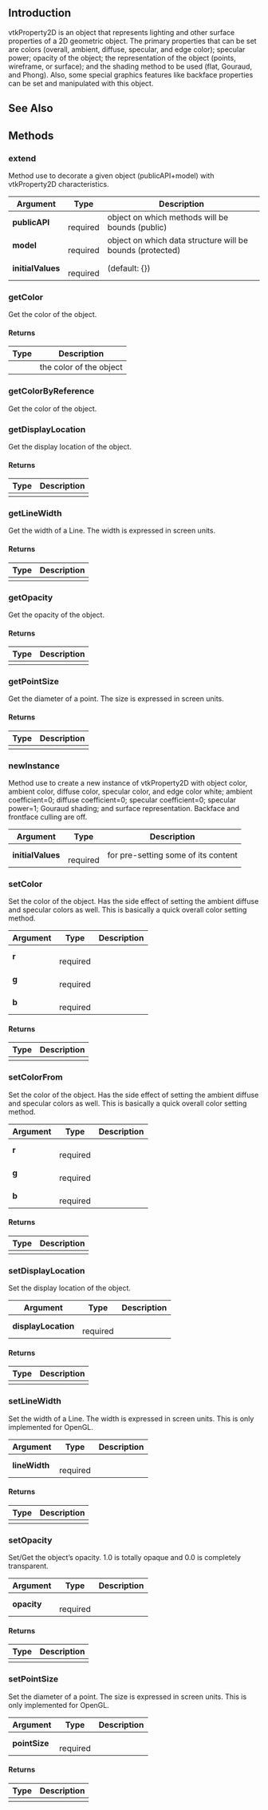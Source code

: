 ## Introduction

vtkProperty2D is an object that represents lighting and other surface
properties of a 2D geometric object. The primary properties that can be
set are colors (overall, ambient, diffuse, specular, and edge color);
specular power; opacity of the object; the representation of the
object (points, wireframe, or surface); and the shading method to be
used (flat, Gouraud, and Phong). Also, some special graphics features
like backface properties can be set and manipulated with this object.




## See Also

## Methods


### extend

Method use to decorate a given object (publicAPI+model) with vtkProperty2D characteristics.


| Argument | Type | Description |
| ------------- | ------------- | ----- |
| **publicAPI** | <span class="arg-type"></span></br></span><span class="arg-required">required</span> | object on which methods will be bounds (public) |
| **model** | <span class="arg-type"></span></br></span><span class="arg-required">required</span> | object on which data structure will be bounds (protected) |
| **initialValues** | <span class="arg-type"></span></br></span><span class="arg-required">required</span> | (default: {}) |


### getColor

Get the color of the object.

#### Returns

| Type | Description |
| ----- | ------------- |
| <span class="arg-type"></span> | the color of the object |


### getColorByReference

Get the color of the object.



### getDisplayLocation

Get the display location of the object.

#### Returns

| Type | Description |
| ----- | ------------- |
| <span class="arg-type"></span> |  |


### getLineWidth

Get the width of a Line. The width is expressed in screen units.

#### Returns

| Type | Description |
| ----- | ------------- |
| <span class="arg-type"></span> |  |


### getOpacity

Get the opacity of the object.

#### Returns

| Type | Description |
| ----- | ------------- |
| <span class="arg-type"></span> |  |


### getPointSize

Get the diameter of a point. The size is expressed in screen units.

#### Returns

| Type | Description |
| ----- | ------------- |
| <span class="arg-type"></span> |  |


### newInstance

Method use to create a new instance of vtkProperty2D with object color, ambient color, diffuse color,
specular color, and edge color white; ambient coefficient=0; diffuse
coefficient=0; specular coefficient=0; specular power=1; Gouraud shading;
and surface representation. Backface and frontface culling are off.


| Argument | Type | Description |
| ------------- | ------------- | ----- |
| **initialValues** | <span class="arg-type"></span></br></span><span class="arg-required">required</span> | for pre-setting some of its content |


### setColor

Set the color of the object. Has the side effect of setting the
ambient diffuse and specular colors as well. This is basically
a quick overall color setting method.


| Argument | Type | Description |
| ------------- | ------------- | ----- |
| **r** | <span class="arg-type"></span></br></span><span class="arg-required">required</span> |  |
| **g** | <span class="arg-type"></span></br></span><span class="arg-required">required</span> |  |
| **b** | <span class="arg-type"></span></br></span><span class="arg-required">required</span> |  |
#### Returns

| Type | Description |
| ----- | ------------- |
| <span class="arg-type"></span> |  |


### setColorFrom

Set the color of the object. Has the side effect of setting the
ambient diffuse and specular colors as well. This is basically
a quick overall color setting method.


| Argument | Type | Description |
| ------------- | ------------- | ----- |
| **r** | <span class="arg-type"></span></br></span><span class="arg-required">required</span> |  |
| **g** | <span class="arg-type"></span></br></span><span class="arg-required">required</span> |  |
| **b** | <span class="arg-type"></span></br></span><span class="arg-required">required</span> |  |
#### Returns

| Type | Description |
| ----- | ------------- |
| <span class="arg-type"></span> |  |


### setDisplayLocation

Set the display location of the object.


| Argument | Type | Description |
| ------------- | ------------- | ----- |
| **displayLocation** | <span class="arg-type"></span></br></span><span class="arg-required">required</span> |  |
#### Returns

| Type | Description |
| ----- | ------------- |
| <span class="arg-type"></span> |  |


### setLineWidth

Set the width of a Line. The width is expressed in screen units.
This is only implemented for OpenGL.


| Argument | Type | Description |
| ------------- | ------------- | ----- |
| **lineWidth** | <span class="arg-type"></span></br></span><span class="arg-required">required</span> |  |
#### Returns

| Type | Description |
| ----- | ------------- |
| <span class="arg-type"></span> |  |


### setOpacity

Set/Get the object’s opacity. 1.0 is totally opaque and 0.0 is 
completely transparent.


| Argument | Type | Description |
| ------------- | ------------- | ----- |
| **opacity** | <span class="arg-type"></span></br></span><span class="arg-required">required</span> |  |
#### Returns

| Type | Description |
| ----- | ------------- |
| <span class="arg-type"></span> |  |


### setPointSize

Set the diameter of a point. The size is expressed in screen units.
This is only implemented for OpenGL.


| Argument | Type | Description |
| ------------- | ------------- | ----- |
| **pointSize** | <span class="arg-type"></span></br></span><span class="arg-required">required</span> |  |
#### Returns

| Type | Description |
| ----- | ------------- |
| <span class="arg-type"></span> |  |


